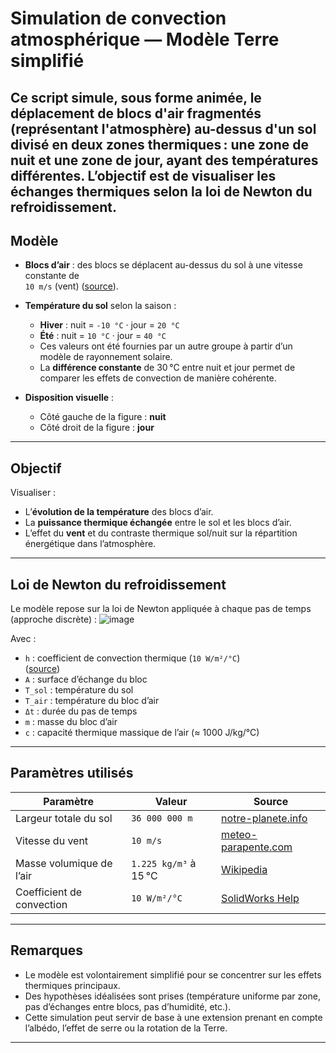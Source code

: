# Simulation de convection atmosphérique — Modèle Terre simplifié

Ce script simule, sous forme animée, le déplacement de blocs d'air fragmentés (représentant l'atmosphère) au-dessus d'un sol divisé en deux zones thermiques : une zone de **nuit** et une zone de **jour**, ayant des températures différentes. L’objectif est de visualiser les échanges thermiques selon la **loi de Newton du refroidissement**.
---

##  Modèle

- **Blocs d’air** : des blocs se déplacent au-dessus du sol à une vitesse constante de  
  `10 m/s` (vent) ([source](https://meteo-parapente.com/#/)).
- **Température du sol** selon la saison :
  - **Hiver** : nuit = `-10 °C` · jour = `20 °C`
  - **Été**   : nuit = `10 °C` · jour = `40 °C`
  - Ces valeurs ont été fournies par un autre groupe à partir d’un modèle de rayonnement solaire.
  - La **différence constante** de 30 °C entre nuit et jour permet de comparer les effets de convection de manière cohérente.

- **Disposition visuelle** :
  - Côté gauche de la figure : **nuit**
  - Côté droit de la figure : **jour**

---

##  Objectif

Visualiser :
- L’**évolution de la température** des blocs d’air.
- La **puissance thermique échangée** entre le sol et les blocs d’air.
- L’effet du **vent** et du contraste thermique sol/nuit sur la répartition énergétique dans l’atmosphère.

---

##  Loi de Newton du refroidissement

Le modèle repose sur la loi de Newton appliquée à chaque pas de temps (approche discrète) : ![image](https://github.com/user-attachments/assets/4afdb17e-582d-448b-b5ea-d3df37518f10)



Avec :
- `h` : coefficient de convection thermique (`10 W/m²/°C`)  
  ([source](https://help.solidworks.com/2012/french/SolidWorks/cworks/Convection_Heat_Coefficient.htm))
- `A` : surface d’échange du bloc
- `T_sol` : température du sol
- `T_air` : température du bloc d’air
- `Δt` : durée du pas de temps
- `m` : masse du bloc d’air
- `c` : capacité thermique massique de l’air (≈ 1000 J/kg/°C)

---

##  Paramètres utilisés

| Paramètre                  | Valeur                  | Source |
|---------------------------|-------------------------|--------|
| Largeur totale du sol     | `36 000 000 m`          | [notre-planete.info](https://www.notre-planete.info/terre/chiffres_cle.php) |
| Vitesse du vent           | `10 m/s`                | [meteo-parapente.com](https://meteo-parapente.com/#/) |
| Masse volumique de l’air  | `1.225 kg/m³` à 15 °C   | [Wikipedia](https://fr.wikipedia.org/wiki/Masse_volumique_de_l%27air) |
| Coefficient de convection | `10 W/m²/°C`            | [SolidWorks Help](https://help.solidworks.com/2012/french/SolidWorks/cworks/Convection_Heat_Coefficient.htm) |

---

## Remarques

- Le modèle est volontairement simplifié pour se concentrer sur les effets thermiques principaux.
- Des hypothèses idéalisées sont prises (température uniforme par zone, pas d’échanges entre blocs, pas d’humidité, etc.).
- Cette simulation peut servir de base à une extension prenant en compte l’albédo, l’effet de serre ou la rotation de la Terre.

---



